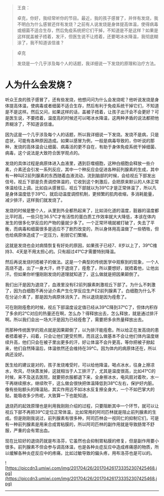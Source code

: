 > 王良：
> 
> 卓克，你好，我经常听你的节目。最近，我的孩子感冒了，并伴有发烧，我不明白为什么感冒还伴有发烧？之前有人说发烧是身体提高体温，使得病毒或细菌不适合生存，然后免疫系统把它们干掉，不知道是不是这样？如果是这样就盖被子捂着，发汗，但医生说不让捂着，还要喝冰水降温，我彻底糊涂了，我不知道该信谁？

> 卓克
> 
> 发烧是一个几乎涉及每个人的话题，我详细说一下发烧的原理和治疗方法。

# 人为什么会发烧？

听众王良的孩子感冒了，还有些发烧，他想问问为什么会发烧呢？他听说发烧是身体提高体温，使病毒或者细菌不适合生存，然后有利于免疫系统干掉它们，不知道是不是这样。然后又问，如果这样的话，盖被子捂着，让孩子出汗会不会更好？可是医生说，不要捂着，温度高的时候还可以喝冰水降温，这两种矛盾的说法都把他弄糊涂了，不知道该信谁。

因为这是一个几乎涉及每个人的话题，所以我详细说一下发烧。发烧不是病，只是症状，可能有各种原因造成。如果以感冒为例，一般是病毒导致的，你听说的那种，发烧的高体温会让细菌、病毒活的更不自在，有助于身体免疫系统干掉细菌、病毒，这个说法是大致符合医学观点的。

发烧的具体过程是病原体进入血液里，遇到巨噬细胞，这种白细胞会释放一些介素，介素还会引发一系列反应，其中一个种反应会促进各种前列腺素的生成，其中有一种叫E2前列腺素的东西随着血液流动，流到脑部的时候，会给视丘下部发出信号。视丘下部是负责调控体温的，它收到这个刺激后，会把原来默认的人体正常体温给往上调。比如自从感冒后，视丘下部就以为39℃才是正常体温了，所以凡是身体温度低于39℃，就启动温度调控机制，更频繁的肌肉收缩，多消耗能量，减少排汗，这样我们就发烧了。

发烧的时候是整个人，从里到外全都热起来了，比如消化道的温度，脏器的温度都比平时高，一些只在36.5℃才有活性的蛋白质工作效率就大大降低，本该在体内发生的很多化学反应的产物的量就少多了。一个正常环境就被打破了，失去了平衡，而病毒和细菌很多是适应不了剧烈改变的，所以身体用高温做了一些牺牲，但也给病原体造成了一定压力，削弱它们繁殖。

这就是发烧也会对病情恢复有好处的原因，如果孩子已经7、8岁以上了，39℃维持3、4天是不用太担心的。只有超过41℃才需要特别降温。

然后再说发烧时捂被子的做法。这是一个典型的传统医学中观察到的现象，一个人高烧不退，出了一身大汗，终于退烧了，痊愈了，所以要想好，就捂着他，让他出汗。但如果你听懂刚刚发烧的道理就知道了，这么做就是把因果颠倒了。

我们出汗是因为退烧了，血液里没有E2前列腺素刺激视丘下部了。为什么不刺激了，因为白细胞不再分泌介素产生化学反应生产E2前列腺素了。白细胞为什么不在分泌介素了，那是因为病原体消失了。所以退烧是因为痊愈了。

可在刚刚痊愈的时候，视丘下部温度设定值已经从39℃降到37℃了，但体内积存了多余的2℃对应的热量还在啊，怎么办？得释放出去，怎么释放，就是通过排汗啊。所以我们会出一场大汗是因为已经痊愈了，需要把多余热量释放出去。

而那种传统医学的观点就是因果颠倒了，以为排汗能痊愈。所以给正在发高烧的患者捂着被子，闷着，只会让他们更受煎熬，而且这么做基本不会让他们体内温度继续升高，他们只会在被子里出更多的汗，好让体温不会升更高，等你把被子掀起来，他们自然降温后，体温依然还会维持在39℃。因为体内的病原体还在，所以病还没好。

医生给的建议是对的，孩子发烧难受时，可以给他降温，喝点冰水，往身上擦凉水，吹风，尽快蒸发掉，这就相当于人工排汗了，尤其是温度很高，比如41℃的时候，来不及送去医院，就要把衣服都退下来，全身擦冰水，电风扇对着吹，水一干再继续擦水，继续吹干，这么做会很快把体温降低到38℃左右，保护好内脏。像有些贴额头的降温贴，其实作用远不如冰水反复擦全身大，一个不如巴掌大的贴，能吸收多少热呢，大致算一下也能知道。

退烧药的起效原理也是利用我刚刚介绍的过程，只要阻断其中一个环节，就可以让视丘下部不再把39℃定位正常体温，比如常用的阿司匹林就是阻止前列腺素的生成。但是刚刚我说过，前列腺素有很多种，阿司匹林会一视同仁的抑制它们，可是有一种前列腺素是用来合成胃粘膜的，所以阿司匹林的副作用就是导致肠胃不舒服，严重的会有胃出血。

现在比较好的退烧药就是布洛芬，它虽然也会抑制胃粘膜的修复，但是副作用要小很多。前列腺素不但会参与调高体温，也是各种炎症反应中造成疼痛感的物质，所以缓解各种炎症反应中的疼痛，比如过敏导致的偏头疼，用布洛芬也是可以的。

![https://piccdn3.umiwi.com/img/201704/26/201704261733352307425468.jpg](https://piccdn3.umiwi.com/img/201704/26/201704261733352307425468.jpg)

---
